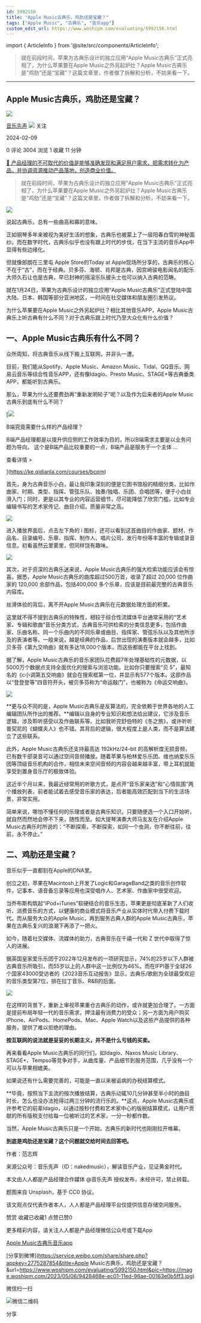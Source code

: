 ```yaml
---
id: 5992150
title: "Apple Music古典乐，鸡肋还是宝藏？"
tags: ["Apple Music", "古典乐", "音乐app"]
custom_edit_url: https://www.woshipm.com/evaluating/5992150.html
---
```

import { ArticleInfo } from '@site/src/components/ArticleInfo';

<ArticleInfo
    author="音乐先声"
    authorLink="https://www.woshipm.com/u/330411"
    published="2024-02-09"
    views={3004}
    comments={0}
    collects={1}
/>

> 就在前段时间，苹果为古典乐设计的独立应用“Apple Music古典乐”正式亮相了，为什么苹果要在Apple Music之外另起炉灶？Apple Music古典乐是“鸡肋”还是“宝藏”？这篇文章里，作者做了拆解和分析，不妨来看一下。

---

## Apple Music古典乐，鸡肋还是宝藏？

[![](https://image.woshipm.com/wp-files/2017/09/RVXVqnPqxAeb812uXJlo.jpg!/both/72x72)](https://www.woshipm.com/u/330411)

[音乐先声](https://www.woshipm.com/u/330411) ![](https://static.woshipm.com/tag/1122_1@2x.png) 关注

2024-02-09

0 评论 3004 浏览 1 收藏 11 分钟

[🔗 产品经理的不可取代的价值是能够准确发现和满足用户需求，把需求转化为产品，并协调资源推动产品落地，创造商业价值。](https://ke.qidianla.com/courses/90pm)

> 就在前段时间，苹果为古典乐设计的独立应用“Apple Music古典乐”正式亮相了，为什么苹果要在Apple Music之外另起炉灶？Apple Music古典乐是“鸡肋”还是“宝藏”？这篇文章里，作者做了拆解和分析，不妨来看一下。

![](https://image.woshipm.com/2023/05/06/9428468e-ec01-11ed-96ae-00163e0b5ff3.jpg)

说起古典乐，总有一些曲高和寡的意味。

正如钢琴多年来被视为美好生活的想象，古典乐也被蒙上了一层阳春白雪的神秘面纱。而在数字时代，古典乐似乎也没有跟上时代的步伐，在当下主流的音乐App中显得有些边缘化。

但就像郎朗在三里屯 Apple Store的Today at Apple现场所分享的，古典乐的核心不在于“古”，而在于经典。贝多芬、海顿、肖邦是古典，因宫崎骏电影闻名的配乐大师久石让也是古典，早已封神的摇滚乐队披头士也可以纳入古典的范畴。

就在1月24日，苹果为古典乐设计的独立应用“Apple Music古典乐”正式登陆中国大陆、日本、韩国等部分亚洲地区，一时间在社交媒体和朋友圈引发热议。

为什么苹果要在Apple Music之外另起炉灶？相比其他音乐APP，Apple Music古典乐上听古典有什么不同？对于古典乐跟上时代乃至大众化有什么价值？

## 一、Apple Music古典乐有什么不同？

众所周知，将古典音乐从线下搬上互联网，并非头一遭。

目前，我们能从Spotify、Apple Music、Amazon Music、Tidal、QQ音乐、网易云音乐等综合性音乐APP，还有像Idagio、Presto Music、STAGE+等古典垂类APP，都能听到古典乐。

那么，苹果为什么还要费劲再“重新发明轮子”呢？以及作为后来者的Apple Music古典乐到底有什么不同？

[![](https://image.woshipm.com/2023/08/02/f7cafd68-30e3-11ee-9da3-00163e0b5ff3.png)

B端究竟需要什么样的产品经理？

B端产品经理都是以提升供应侧的工作效率为目的，所以B端需求主要是以业务问题为导向。 这个是B端产品比较重要的一点，B端产品是服务于一个主体 ...

查看详情 >

](https://ke.qidianla.com/courses/bcpm)

首先，身为古典音乐小白，最让我印象深刻的便是它图书馆般的精细分类，比如作曲家、时期、类型、指挥、管弦乐队、独奏/独唱、乐团、合唱团等，便于小白丝滑入门；同时，更是以其专业的内容运营细节，尽可能降低了欣赏门槛，比如专业编辑书写的艺术家传记、曲目介绍，质量非常之高。

![](https://image.woshipm.com/wp-files/2024/02/uIUEwO2Iv1B3UTPogibh.jpg)

进入播放界面后，点击左下角的 i 图标，还可以看到这首曲目的作曲家、题材、作品名、目录编号、乐章、指挥、制作人、唱片公司、发行年份等丰富的专辑或录音信息，初看虽然云里雾里，但同样饶有趣味。

![](https://image.woshipm.com/wp-files/2024/02/smNzYyTrs2Ws1ECyRfh9.png)

其次，对于资深的古典乐迷来说，Apple Music古典乐的强大检索功能应该会有惊喜。据悉，Apple Music古典乐的曲库超过500万首，收录了超过 20,000 位作曲家的 120,000 余部作品，包括400,000 多个乐章，应该是目前最完整的古典音乐内容库。

丝滑体验的背后，离不开Apple Music古典乐在元数据处理方面的积累。

这里就不得不提到古典乐的特殊性，相较于综合性流媒体平台通常采用的“艺术家、专辑和歌曲”音乐分类方式，古典音乐可供检索的分类信息更多，包括作曲家、乐曲名称、同一个乐曲内的不同乐章或曲目、指挥家、管弦乐队以及其他所涉及的表演者等。一般来说，越是经典的作品，后世出现的演奏版本就会越多，比如贝多芬《第九交响曲》就有多达18,000个版本，而这些都能在平台上找到。

据了解，Apple Music古典乐的音乐家团队花费超7年处理基础性的元数据，以5000万个数据点支持全面优化的搜索与浏览功能。比如你只要搜索“贝 5”，最知名的《c小调第五交响曲》就会在搜索框第一位，并显示有577个版本。这部作品以“登登登等”四音符开头，被贝多芬称为“命运敲门”，也被称为《命运交响曲》。

![](https://image.woshipm.com/wp-files/2024/02/WuwJDYGFiIdG0BiH5AJ1.png)

**更与众不同的是，Apple Music古典乐是反算法的，完全依赖于世界各地的人工编辑团队所作出的推荐。**编辑以自身的专业知识和想法给出建议，它涉及音乐逻辑，涉及聆听感受以及作曲联系等。比如我听完舒伯特的《冬之旅》，或许听听普契尼的《蝴蝶夫人》也不错。其背后的逻辑，很大程度上是人类，而不是算法建立了这些联系。

此外，Apple Music古典乐还支持最高达 192kHz/24-bit 的高解析度无损音频，已有数千部录音可以通过空间音频播放。随着苹果与柏林爱乐乐团、维也纳爱乐乐团等顶级音乐机构的合作，相信未来空间音频的内容会越来越丰富，带上耳机就能享受到置身音乐厅的极致体验。

这近半个月以来，我最近经常用的听歌方式，是点开“音乐家亲选”和“心情氛围”两个播放列表，前者能试着去感受音乐家的表达，后者能高效匹配到当下的生活场景，非常实用。

简单来说，哪怕不懂任何的乐理或者是古典乐知识，只要随便选一个入口开始听，就自然而然地会停不下来，随性而至。如大提琴演奏大师马友友在介绍Apple Music古典乐时所说的：“不断探索，不断探索，如同一个虫洞，你不断往前，往前，永不停止。”

## 二、鸡肋还是宝藏？

音乐似乎一直都刻在Apple的DNA里。

创立之初，苹果在Macintosh上开发了Logic和GarageBand之类的音乐创作软件，记事本、语音备忘录等应用也深受唱作人、艺术家、作曲家中很受欢迎。

当乔布斯构筑起“iPod+iTunes”软硬结合的音乐生态，苹果更是彻底革新了人们收听、消费音乐的方式，以健康的商业模式将音乐产业从实体时代带入付费下载时代。而从服务大众的Apple Music，再到服务古典人群的Apple Music古典乐，苹果在古典乐复兴的浪潮下再添了一把火。

如今，随着社交媒体、流媒体的助力，古典音乐在千禧一代和 Z 世代中取得了惊人的进展。

据英国皇家爱乐乐团于2022年12月发布的一项研究显示，74%的25岁以下人群被古典音乐所吸引，而55岁以上的人群中这一比例仅为46%。而在IFPI基于全球26个国家43000受访者的《2023音乐互动报告》显示，古典乐/歌剧为全球最受欢迎的音乐类型第7位，排在拉丁音乐、R&B的后面。

![](https://image.woshipm.com/wp-files/2024/02/R0576v2jKIIDPJiU9kP6.png)

在这样的背景下，重新上审视苹果重仓古典乐的动作，或许就更加合理了。一方面是提前布局年轻一代的音乐需求，押注最有消费力的受众；另一方面为用户购买iPhone、AirPods、HomePods、Mac、Apple Watch以及这些产品提供的各种服务，提供了难以拒绝的理由。

**按互联网的说法就是妥妥的长期主义，并不是什么亏钱的买卖。**

再来看看Apple Music古典乐的同行们，如Idagio、Naxos Music Library、STAGE+、Tempso等竞争对手，从曲库量、产品细节到服务范围，几乎没有一个可以与苹果相媲美。

如果说还有什么需要完善的，可能是一直以来被诟病的办税结算模式。

**毕竟，按照当下主流的按次播放结算，古典乐动辄10几分钟甚至半小时的曲目时长，怎么也没办法抢得过两三分钟的流行乐的。**这点，Apple Music古典乐或许参考它的前辈Idagio，以通过按秒付费和艺术家中心的版税结算模式，让用户贡献的所有版税支付给每一位被听过的艺术家，一分一秒都作数。

当然，Apple Music古典乐只是一个开始，古典乐的新时代也刚刚拉开帷幕。

**到底是鸡肋还是宝藏？这个问题就交给时间去回答吧。**

作者：范志辉

来源公众号：音乐先声（ID：nakedmusic），解读音乐产业，见证黄金时代。

本文由人人都是产品经理合作媒体 @音乐先声 授权发布，未经许可，禁止转载。

题图来自 Unsplash，基于 CC0 协议。

该文观点仅代表作者本人，人人都是产品经理平台仅提供信息存储空间服务。

赞赏 收藏已收藏1 点赞已赞0

更多精彩内容，请关注人人都是产品经理微信公众号或下载App

[Apple Music](https://www.woshipm.com/tag/apple-music)[古典乐](https://www.woshipm.com/tag/%e5%8f%a4%e5%85%b8%e4%b9%90)[音乐app](https://www.woshipm.com/tag/%e9%9f%b3%e4%b9%90app)

[分享到微博](https://service.weibo.com/share/share.php?appkey=2775287854&title=Apple Music古典乐，鸡肋还是宝藏？&url=https://www.woshipm.com/evaluating/5992150.html&pic=https://image.woshipm.com/2023/05/06/9428468e-ec01-11ed-96ae-00163e0b5ff3.jpg)

微信扫一扫

![微信二维码](https://api.pwmqr.com/qrcode/create/?url=https://www.woshipm.com/evaluating/5992150.html)

分享